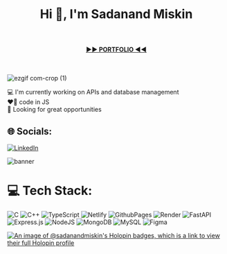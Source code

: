  <h1 align="center">Hi 👋, I'm Sadanand Miskin</h1>
 <br>
 <h4 align="center"><a href="https://sore-cyan-beetle-tie.cyclic.app/">▶️▶️ PORTFOLIO ◀️◀️</a></h4>
<br>

![ezgif com-crop (1)](https://github.com/SadanandMiskin/SadanandMiskin/assets/119523972/5f84d1ff-6df2-46af-9b7a-35a84310151a)


💻 I'm currently working on APIs and database management<br>❤️‍🔥 code in JS<br>🤝 Looking for great opportunities

## 🌐 Socials:
[![LinkedIn](https://img.shields.io/badge/LinkedIn-%230077B5.svg?logo=linkedin&logoColor=white)](https://linkedin.com/in/sadanand-miskin-a1414a1a4/) 

![banner](https://github.com/SadanandMiskin/SadanandMiskin/assets/119523972/5c584e3d-aa86-4ecf-84bc-1b34af764b1f)


# 💻 Tech Stack:
![C](https://img.shields.io/badge/c-%2300599C.svg?style=flat-square&logo=c&logoColor=white) ![C++](https://img.shields.io/badge/c++-%2300599C.svg?style=flat-square&logo=c%2B%2B&logoColor=white) ![TypeScript](https://img.shields.io/badge/typescript-%23007ACC.svg?style=flat-square&logo=typescript&logoColor=white) ![Netlify](https://img.shields.io/badge/netlify-%23000000.svg?style=flat-square&logo=netlify&logoColor=#00C7B7) ![GithubPages](https://img.shields.io/badge/github%20pages-121013?style=flat-square&logo=github&logoColor=white) ![Render](https://img.shields.io/badge/Render-%46E3B7.svg?style=flat-square&logo=render&logoColor=white) ![FastAPI](https://img.shields.io/badge/FastAPI-005571?style=flat-square&logo=fastapi) ![Express.js](https://img.shields.io/badge/express.js-%23404d59.svg?style=flat-square&logo=express&logoColor=%2361DAFB) ![NodeJS](https://img.shields.io/badge/node.js-6DA55F?style=flat-square&logo=node.js&logoColor=white) ![MongoDB](https://img.shields.io/badge/MongoDB-%234ea94b.svg?style=flat-square&logo=mongodb&logoColor=white) ![MySQL](https://img.shields.io/badge/mysql-%2300000f.svg?style=flat-square&logo=mysql&logoColor=white) ![Figma](https://img.shields.io/badge/figma-%23F24E1E.svg?style=flat-square&logo=figma&logoColor=white)


[![An image of @sadanandmiskin's Holopin badges, which is a link to view their full Holopin profile](https://holopin.me/sadanandmiskin)](https://holopin.io/@sadanandmiskin)








<!-- Proudly created with GPRM ( https://gprm.itsvg.in ) -->




<!-- Proudly created with GPRM ( https://gprm.itsvg.in ) -->
